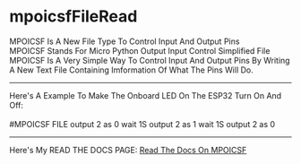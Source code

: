 # mpoicsfFileRead
MPOICSF Is A New File Type To Control Input And Output Pins
<br>
MPOICSF Stands For Micro Python Output Input Control Simplified File
<br>
MPOICSF Is A Very Simple Way To Control Input And Output Pins By Writing A New Text File Containing Imformation Of What The Pins Will Do.
<hr />
Here's A Example To Make The Onboard LED On The ESP32 Turn On And Off:
<br>
<br>
#MPOICSF FILE
output 2 as 0
wait 1S
output 2 as 1
wait 1S
output 2 as 0
<hr />
Here's My READ THE DOCS PAGE: <a href="url">Read The Docs On MPOICSF</a>
